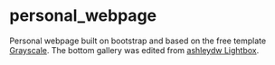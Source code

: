 # personal_webpage

Personal webpage built on bootstrap and based on the free template [Grayscale](https://startbootstrap.com/template-overviews/grayscale/).
The bottom gallery was edited from [ashleydw Lightbox](http://ashleydw.github.io/lightbox/).
